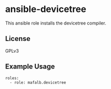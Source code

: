 # ansible-devicetree

This ansible role installs the devicetree compiler.

## License

GPLv3

## Example Usage

```
roles:
  - role: mafalb.devicetree
```
